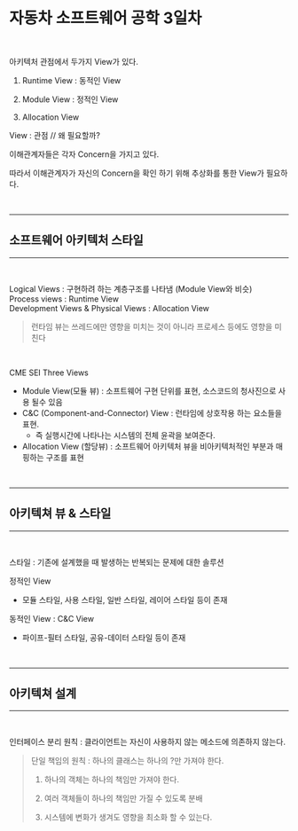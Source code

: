 # 자동차 소프트웨어 공학 3일차

<br>

아키텍처 관점에서 두가지 View가 있다.   

1. Runtime View : 동적인 View

2. Module View : 정적인 View

3. Allocation View 

View : 관점 // 왜 필요할까?   

이해관계자들은 각자 Concern을 가지고 있다. 

따라서 이해관계자가 자신의 Concern을 확인 하기 위해 추상화를 통한 View가 필요하다.    

<br>

* * *
## 소프트웨어 아키텍처 스타일
* * *

<br>

 Logical Views : 구현하려 하는 계층구조를 나타냄 (Module View와 비슷)   
 Process views : Runtime View   
 Development Views &  Physical Views : Allocation View   

>런타임 뷰는 쓰레드에만 영향을 미치는 것이 아니라 프로세스 등에도 영향을 미친다   

<br>

CME SEI Three Views   

- Module View(모듈 뷰) : 소프트웨어 구현 단위를 표현, 소스코드의 청사진으로 사용 될수 있음
- C&C (Component-and-Connector) View : 런타임에 상호작용 하는 요소들을 표현. 
    -  즉 실행시간에 나타나는 시스템의 전체 윤곽을 보여준다.
- Allocation View (할당뷰) : 소프트웨어 아키텍처 뷰을 비아키텍처적인 부분과 매핑하는 구조를 표현

<br>

* * *
## 아키텍쳐 뷰 & 스타일
* * *

<br>

스타일 : 기존에 설계했을 때 발생하는 반복되는 문제에 대한 솔루션   

정적인 View   

- 모듈 스타일, 사용 스타일, 일반 스타일, 레이어 스타일 등이 존재     

동적인 View : C&C View    

- 파이프-필터 스타일, 공유-데이터 스타일 등이 존재   

<br>

* * *
## 아키텍쳐 설계
* * *

<br>

인터페이스 분리 원칙 : 클라이언트는 자신이 사용하지 않는 메소드에 의존하지 않는다.   


>단일 책임의 원칙 : 하나의 클래스는 하나의 ?만 가져야 한다.   
>
>1. 하나의 객체는 하나의 책임만 가져야 한다.
>
>2. 여러 객체들이 하나의 책임만 가질 수 있도록 분배
>
>3. 시스템에 변화가 생겨도 영향을 최소화 할 수 있는다.  
  